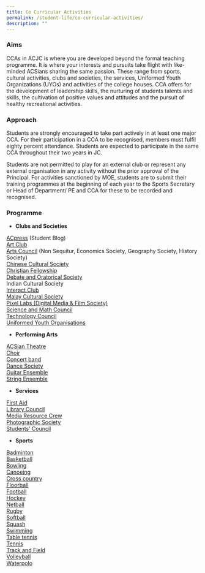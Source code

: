 ```yaml
---
title: Co Curricular Activities
permalink: /student-life/co-curricular-activities/
description: ""
---
```

### Aims

CCAs in ACJC is where you are developed beyond the formal teaching programme. It is where your interests and pursuits take flight with like-minded ACSians sharing the same passion. These range from sports, cultural activities, clubs and societies, the services, Uniformed Youth Organizations (UYOs) and activities of the college houses. CCA offers for the development of leadership skills, the nurturing of students talents and skills, the cultivation of positive values and attitudes and the pursuit of healthy recreational activities.

### Approach

Students are strongly encouraged to take part actively in at least one major CCA. For their participation in a CCA to be recognised, members must fulfil eighty percent attendance. Students are expected to participate in the same CCA throughout their two years in JC.

Students are not permitted to play for an external club or represent any external organisation in any activity without the prior approval of the Principal. For activities sanctioned by MOE, students are to submit their training programmes at the beginning of each year to the Sports Secretary or Head of Department/ PE and CCA for these to be recorded and recognised.

### Programme

*   **Clubs and Societies**

[ACpress](https://acjc.moe.edu.sg/e-open-house/cca-showcase/clubs-and-societies/acpress)&nbsp;(Student Blog)  <br>
[Art Club](https://acjc.moe.edu.sg/e-open-house/cca-showcase/clubs-and-societies/art-club)  <br>
[Arts Council](https://acjc.moe.edu.sg/e-open-house/cca-showcase/clubs-and-societies/arts-council)&nbsp;(Non Sequitur, Economics Society, Geography Society, History Society)  <br>
[Chinese Cultural Society](https://acjc.moe.edu.sg/e-open-house/cca-showcase/clubs-and-societies/chinese-cultural-society)  <br>
[Christian Fellowship](https://acjc.moe.edu.sg/e-open-house/cca-showcase/clubs-and-societies/christian-fellowship)   <br>
[Debate and Oratorical Society](https://acjc.moe.edu.sg/e-open-house/cca-showcase/clubs-and-societies/debate-and-oratorical-society)   <br>
Indian Cultural Society   <br>
[Interact Club](https://acjc.moe.edu.sg/e-open-house/cca-showcase/clubs-and-societies/interact-club)  <br>
[Malay Cultural Society](https://acjc.moe.edu.sg/e-open-house/cca-showcase/clubs-and-societies/malay-cultural-society)  <br>
[Pixel Labs (Digital Media &amp; Film Society)](https://acjc.moe.edu.sg/e-open-house/cca-showcase/clubs-and-societies/pixel-labs)  <br>
[Science and Math Council](https://acjc.moe.edu.sg/e-open-house/cca-showcase/clubs-and-societies/science-and-math-council)  <br>
[Technology Council](https://acjc.moe.edu.sg/e-open-house/cca-showcase/clubs-and-societies/technology-council)  <br>
[Uniformed Youth Organisations](https://acjc.moe.edu.sg/e-open-house/cca-showcase/clubs-and-societies/ac-uniformed-groups)

  

*   **Performing Arts**

[ACSian Theatre](https://acjc.moe.edu.sg/e-open-house/cca-showcase/performing-arts/acsian-theatre)  <br>
[Choir](https://acjc.moe.edu.sg/e-open-house/cca-showcase/performing-arts/choir)  <br>
[Concert band](https://acjc.moe.edu.sg/e-open-house/cca-showcase/performing-arts/concert-band)  <br>
[Dance Society](https://acjc.moe.edu.sg/e-open-house/cca-showcase/performing-arts/dance-society)  <br>
[Guitar Ensemble](https://acjc.moe.edu.sg/e-open-house/cca-showcase/performing-arts/guitar-ensemble)  <br>
[String Ensemble](https://acjc.moe.edu.sg/e-open-house/cca-showcase/performing-arts/string-ensemble)

  

*   **Services**

[First Aid](https://acjc.moe.edu.sg/e-open-house/cca-showcase/services/first-aid)  <br>
[Library Council](https://acjc.moe.edu.sg/e-open-house/cca-showcase/services/library-council)   <br>
[Media Resource Crew](https://acjc.moe.edu.sg/e-open-house/cca-showcase/services/media-resource-crew)  <br>
[Photographic Society](https://acjc.moe.edu.sg/e-open-house/cca-showcase/services/photograhpic-society)  <br>
[Students’ Council](https://acjc.moe.edu.sg/e-open-house/cca-showcase/services/students-council)  

  

*   **Sports**

[Badminton](https://acjc.moe.edu.sg/e-open-house/cca-showcase/sports/badminton)  <br>
[Basketball](https://acjc.moe.edu.sg/e-open-house/cca-showcase/sports/basketball)  <br>
[Bowling](https://acjc.moe.edu.sg/e-open-house/cca-showcase/sports/bowling)  <br>
[Canoeing](https://acjc.moe.edu.sg/e-open-house/cca-showcase/sports/canoeing)  <br>
[Cross country](https://acjc.moe.edu.sg/e-open-house/cca-showcase/sports/cross-country)  <br>
[Floorball](https://acjc.moe.edu.sg/e-open-house/cca-showcase/sports/floorball)  <br>
[Football](https://acjc.moe.edu.sg/e-open-house/cca-showcase/sports/football)  <br>
[Hockey](https://acjc.moe.edu.sg/e-open-house/cca-showcase/sports/hockey)  <br>
[Netball](https://acjc.moe.edu.sg/e-open-house/cca-showcase/sports/netball)  <br>
[Rugby](https://acjc.moe.edu.sg/e-open-house/cca-showcase/sports/rugby)  <br>
[Softball](https://acjc.moe.edu.sg/e-open-house/cca-showcase/sports/softball)  <br>
[Squash](https://acjc.moe.edu.sg/e-open-house/cca-showcase/sports/squash)  <br>
[Swimming](https://acjc.moe.edu.sg/e-open-house/cca-showcase/sports/swimming)  <br>
[Table tennis](https://acjc.moe.edu.sg/e-open-house/cca-showcase/sports/table-tennis)  <br>
[Tennis](https://acjc.moe.edu.sg/e-open-house/cca-showcase/sports/tennis)  <br>
[Track and Field](https://acjc.moe.edu.sg/e-open-house/cca-showcase/sports/track-and-field)  <br>
[Volleyball](https://acjc.moe.edu.sg/e-open-house/cca-showcase/sports/volleyball)  <br>
[Waterpolo](https://acjc.moe.edu.sg/e-open-house/cca-showcase/sports/waterpolo)
